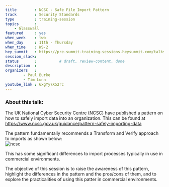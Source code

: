 ```yaml
---
title        : NCSC - Safe File Import Pattern
track        : Security Standards
type         : training-session
topics       :
    - Glasswall
featured     : yes
when_week    : two
when_day     : 11th - Thursday
when_time    : WS-2
hey_summit   : https://pre-summit-training-sessions.heysummit.com/talks/ncsc-safe-file-import-pattern/
session_slack: 
status       :          # draft, review-content, done
description  : 
organizers   : 
        - Paul Burke
        - Tim Lunn
youtube_link : 6xgYy7X52rc
---
```


### About this talk:

The UK National Cyber Security Centre (NCSC) have published a pattern on how to safely import data into an organization.  This can be found at https://www.ncsc.gov.uk/guidance/pattern-safely-importing-data  

The pattern fundamentally recommends a Transform and Verify approach to imports as shown below:  
![ncsc](https://user-images.githubusercontent.com/44669617/83662752-da6af280-a5bf-11ea-8947-92c5d036466b.jpg)  

This has some significant differences to import processes typically in use in commercial environments.     

The objective of this session is to raise the awareness of this pattern, highlight the differences in the pattern and the pros/cons of them, and to explore the practicalities of using this patter in commercial environments.  

